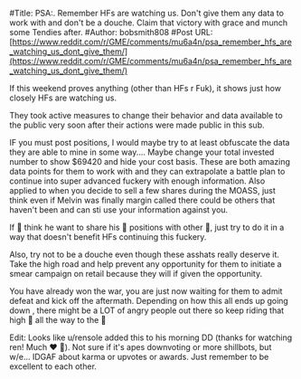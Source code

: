 #Title: PSA:. Remember HFs are watching us. Don't give them any data to work with and don't be a douche. Claim that victory with grace and munch some Tendies after.
#Author: bobsmith808
#Post URL: [https://www.reddit.com/r/GME/comments/mu6a4n/psa_remember_hfs_are_watching_us_dont_give_them/](https://www.reddit.com/r/GME/comments/mu6a4n/psa_remember_hfs_are_watching_us_dont_give_them/)


If this weekend proves anything (other than HFs r Fuk), it shows just how closely HFs are watching us.

They took active measures to change their behavior and data available to the public very soon after their actions were made public in this sub.

IF you must post positions, I would maybe try to at least obfuscate the data they are able to mine in some way.... Maybe change your total invested number to  show $69420 and hide your cost basis.  These are both amazing data points for them to work with and they can extrapolate a battle plan to continue into super advanced fuckery with enough information.  Also applied to when you decide to sell a few shares during the MOASS, just think even if Melvin was finally margin called there could be others that haven't been and can sti use your information against you.

If 🦍 think he want to share his 🍌 positions with other 🦍, just try to do it in a way that doesn't benefit HFs continuing this fuckery.

Also, try not to be a douche even though these asshats really deserve it.  Take the high road and help prevent any opportunity for them to initiate a smear campaign on retail because they will if given the opportunity.  

You have already won the war, you are just now waiting for them to admit defeat and kick off the aftermath.  Depending on how this all ends up going down , there might be a LOT of angry people out there so keep riding that high 🐴 all the way to the 🌚

Edit: Looks like u/rensole added this to his morning DD (thanks for watching ren! Much ❤️ 🦍).  Not sure if it's apes downvoting or more shillbots, but w/e... IDGAF about karma or upvotes or awards.  Just remember to be excellent to each other.